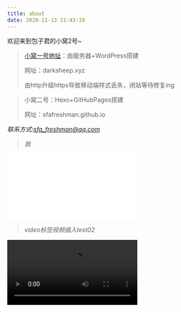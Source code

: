 ```yaml
---
title: about
date: 2020-11-13 21:43:19
---
```


欢迎来到包子君的小窝2号~

> [小窝一号地址](https://darksheep.xyz)：由服务器+WordPress搭建
>
> 网址：darksheep.xyz
>
> 由http升级https导致移动端样式丢失，闭站等待修复ing

>
> 小窝二号：Hexo+GitHubPages搭建
>
> 网址：sfafreshman.github.io

<i>联系方式:sfa_freshman@qq.com<i>

>  我

<iframe src="//player.bilibili.com/player.html?aid=329394517&bvid=BV1eA411n7BZ&cid=230480784&page=1" scrolling="no" border="0" frameborder="no" framespacing="0" allowfullscreen="true"> </iframe>

> video标签视频插入test02

<video src="https://www.bilibili.com/video/BV1eA411n7BZ"></video>

